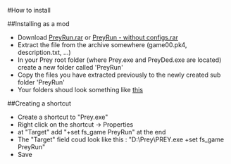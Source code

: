 #How to install

##Installing as a mod
- Download [PreyRun.rar](https://github.com/CppAndre/PreyRun/releases/download/V1.0.4.1/PreyRun.rar) or [PreyRun - without configs.rar](https://github.com/CppAndre/PreyRun/releases/download/V1.0.4.1/PreyRun.-.Without.Configs.rar)
- Extract the file from the archive somewhere (game00.pk4, description.txt, ...)
- In your Prey root folder (where Prey.exe and PreyDed.exe are located) create a new folder called 'PreyRun'
- Copy the files you have extracted previously to the newly created sub folder 'PreyRun'
- Your folders shoud look something like [this](https://imgur.com/a/4SxWX)

##Creating a shortcut
- Create a shortcut to "Prey.exe"
- Right click on the shortcut -> Properties
- at "Target" add "+set fs_game PreyRun" at the end
- The "Target" field coud look like this : "D:\Prey\PREY.exe +set fs_game PreyRun"
- Save

